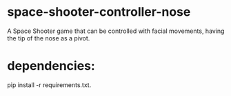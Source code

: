 # space-shooter-controller-nose
A Space Shooter game that can be controlled with facial movements, having the tip of the nose as a pivot.
 
# dependencies:

 pip install -r requirements.txt.
